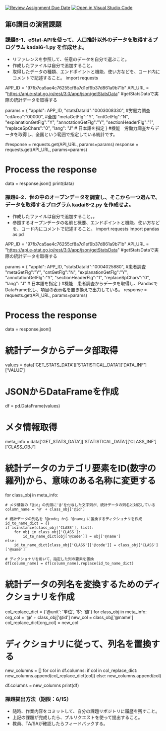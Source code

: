 [![Review Assignment Due Date](https://classroom.github.com/assets/deadline-readme-button-22041afd0340ce965d47ae6ef1cefeee28c7c493a6346c4f15d667ab976d596c.svg)](https://classroom.github.com/a/J1qyflp_)
[![Open in Visual Studio Code](https://classroom.github.com/assets/open-in-vscode-2e0aaae1b6195c2367325f4f02e2d04e9abb55f0b24a779b69b11b9e10269abc.svg)](https://classroom.github.com/online_ide?assignment_repo_id=19632756&assignment_repo_type=AssignmentRepo)
## 第6講目の演習課題
### 課題6-1．eStat-APIを使って、人口推計以外のデータを取得するプログラム kadai6-1.py を作成せよ。
* リファレンスを参照して、任意のデータを自分で選ぶこと。
* 作成したファイルは自分で追加すること。
* 取得したデータの種類、エンドポイントと機能、使い方などを、コード内にコメントで記述すること。
import requests

APP_ID = "97fb7ca5ae4c76255cf8a7d1ef9b37d861a9b71b"
API_URL  = "https://api.e-stat.go.jp/rest/3.0/app/json/getStatsData" #getStatsDataで実際の統計データを取得する

params = {
    "appId": APP_ID,
    "statsDataId":"0003008330", #労働力調査
    "cdArea":"00000",  #全国
    "metaGetFlg":"Y",
    "cntGetFlg":"N",
    "explanationGetFlg":"Y",
    "annotationGetFlg":"Y",
    "sectionHeaderFlg":"1",
    "replaceSpChars":"0",
    "lang": "J"  # 日本語を指定
}
#機能　労働力調査からデータを取得し、全国という範囲で指定している統計です。


#response = requests.get(API_URL, params=params)
response = requests.get(API_URL, params=params)
# Process the response
data = response.json()
print(data)
### 課題6-2．世の中のオープンデータを調査し、そこから一つ選んで、データを取得するプログラム kadai6-2.py を作成せよ。
* 作成したファイルは自分で追加すること。。
* 参照するオープンデータの名前と概要、エンドポイントと機能、使い方などを、コード内にコメントで記述すること。
import requests
import pandas as pd

APP_ID = "97fb7ca5ae4c76255cf8a7d1ef9b37d861a9b71b"
API_URL  = "https://api.e-stat.go.jp/rest/3.0/app/json/getStatsData" #getStatsDataで実際の統計データを取得する

params = {
    "appId": APP_ID,
    "statsDataId":"0004025880", #患者調査
    "metaGetFlg":"Y",
    "cntGetFlg":"N",
    "explanationGetFlg":"Y",
    "annotationGetFlg":"Y",
    "sectionHeaderFlg":"1",
    "replaceSpChars":"0",
    "lang": "J"  # 日本語を指定
}
#機能　患者調査からデータを取得し、PandasでDataFrame化し、項目の表示名を置き換えで出力している。
response = requests.get(API_URL, params=params)
# Process the response
data = response.json()

# 統計データからデータ部取得
values = data['GET_STATS_DATA']['STATISTICAL_DATA']['DATA_INF']['VALUE']

# JSONからDataFrameを作成
df = pd.DataFrame(values)

# メタ情報取得
meta_info = data['GET_STATS_DATA']['STATISTICAL_DATA']['CLASS_INF']['CLASS_OBJ']

# 統計データのカテゴリ要素をID(数字の羅列)から、意味のある名称に変更する
for class_obj in meta_info:

    # メタ情報の「@id」の先頭に'@'を付与した文字列が、統計データの列名と対応している
    column_name = '@' + class_obj['@id']

    # 統計データの列名を「@code」から「@name」に置換するディクショナリを作成
    id_to_name_dict = {}
    if isinstance(class_obj['CLASS'], list):
        for obj in class_obj['CLASS']:
            id_to_name_dict[obj['@code']] = obj['@name']
    else:
        id_to_name_dict[class_obj['CLASS']['@code']] = class_obj['CLASS']['@name']

    # ディクショナリを用いて、指定した列の要素を置換
    df[column_name] = df[column_name].replace(id_to_name_dict)

# 統計データの列名を変換するためのディクショナリを作成
col_replace_dict = {'@unit': '単位', '$': '値'}
for class_obj in meta_info:
    org_col = '@' + class_obj['@id']
    new_col = class_obj['@name']
    col_replace_dict[org_col] = new_col

# ディクショナリに従って、列名を置換する
new_columns = []
for col in df.columns:
    if col in col_replace_dict:
        new_columns.append(col_replace_dict[col])
    else:
        new_columns.append(col)

df.columns = new_columns
print(df)
### 課題提出方法（期限：6/15）
* 随時、作業内容をコミットして、自分の課題リポジトリに履歴を残すこと。
* 上記の課題が完成したら、プルリクエストを使って提出すること。
* 教員、TA/SAが確認したらフィードバックする。
